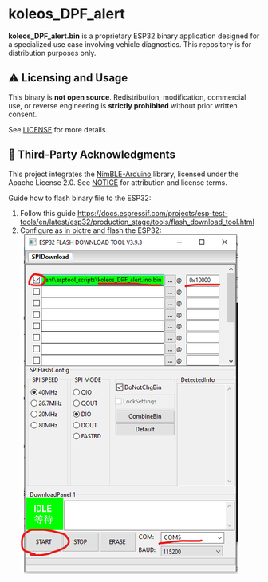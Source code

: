 # koleos_DPF_alert

**koleos_DPF_alert.bin** is a proprietary ESP32 binary application designed for a specialized use case involving vehicle diagnostics. This repository is for distribution purposes only.

## ⚠️ Licensing and Usage

This binary is **not open source**. Redistribution, modification, commercial use, or reverse engineering is **strictly prohibited** without prior written consent.

See [LICENSE](./LICENSE) for more details.

## 🔗 Third-Party Acknowledgments

This project integrates the [NimBLE-Arduino](https://github.com/h2zero/NimBLE-Arduino) library, licensed under the Apache License 2.0. See [NOTICE](./NOTICE) for attribution and license terms.

Guide how to flash binary file to the ESP32: 
1. Follow this guide https://docs.espressif.com/projects/esp-test-tools/en/latest/esp32/production_stage/tools/flash_download_tool.html
2. Configure as in pictre and flash the ESP32: 
![ESP32 Flashing guide screenshot](assets/flashing-guide.png)
